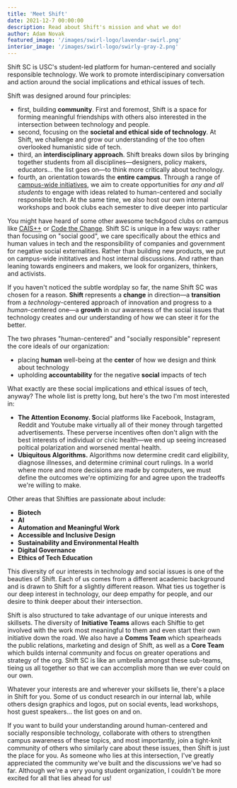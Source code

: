 ```yaml
---
title: 'Meet Shift'
date: 2021-12-7 00:00:00
description: Read about Shift's mission and what we do!
author: Adam Novak
featured_image: '/images/swirl-logo/lavendar-swirl.png'
interior_image: '/images/swirl-logo/swirly-gray-2.png'
---
```

Shift SC is USC's student-led platform for human-centered and socially responsible technology. We work to promote interdiscipinary conversation and action around the social implications and ethical issues of tech. 

Shift was designed around four principles:

- first, building **community**. First and foremost, Shift is a space for forming meaningful friendships with others also interested in the intersection between technology and people.
- second, focusing on the **societal and ethical side of technology**. At Shift, we challenge and grow our understanding of the too often overlooked humanistic side of tech.
- third, an **interdisciplinary approach**. Shift breaks down silos by bringing together students from all disciplines—designers, policy makers, educators... the list goes on—to think more critically about technology.
- fourth, an orientation towards the **entire campus**. Through a range of [campus-wide initiatives](https://shiftsc.org/initiatives), we aim to create opportunities for *any and all students* to engage with ideas related to human-centered and socially responsible tech. At the same time, we also host our own internal workshops and book clubs each semester to dive deeper into particular

You might have heard of some other awesome tech4good clubs on campus like [CAIS++](https://caisplusplus.usc.edu/) or [Code the Change](https://www.ctcusc.com/). Shift SC is unique in a few ways: rather than focusing on "social good", we care specifically about the ethics and human values in tech and the responsibility of companies and government for negative social externalities. Rather than building new products, we put on campus-wide inititatives and host internal discussions. And rather than leaning towards engineers and makers, we look for organizers, thinkers, and activists. 

If you haven't noticed the subtle wordplay so far, the name Shift SC was chosen for a reason. **Shift** represents a **change** in direction—a **transition** from a *technology*-centered approach of innovation and progress to a *human*-centered one—a **growth** in our awareness of the social issues that technology creates and our understanding of how we can steer it for the better.

The two phrases "human-centered" and "socially responsible" represent the core ideals of our organization:

- placing **human** well-being at the **center** of how we design and think about technology
- upholding **accountability** for the negative **social** impacts of tech

What exactly are these social implications and ethical issues of tech, anyway? The whole list is pretty long, but here's the two I'm most interested in:

- **The Attention Economy. S**ocial platforms like Facebook, Instagram, Reddit and Youtube make virtually all of their money through targetted advertisements. These perverse incentives often don't align with the best interests of individual or civic health—we end up seeing increased poltical polarization and worsened mental health.
- **Ubiquitous Algorithms.** Algorithms now determine credit card eligibility, diagnose illnesses, and determine criminal court rulings. In a world where more and more decisions are made by computers, we must define the outcomes we're optimizing for and agree upon the tradeoffs we're willing to make.

Other areas that Shifties are passionate about include:

- **Biotech**
- **AI**
- **Automation and Meaningful Work**
- **Accessible and Inclusive Design**
- **Sustainability and Environmental Health**
- **Digital Governance**
- **Ethics of Tech Education**

This diversity of our interests in technology and social issues is one of the beauties of Shift. Each of us comes from a different academic background and is drawn to Shift for a slightly different reason. What ties us together is our deep interest in technology, our deep empathy for people, and our desire to think deeper about their intersection.

Shift is also structured to take advantage of our unique interests and skillsets. The diversity of **Initiative Teams** allows each Shiftie to get involved with the work most meaningful to them and even start their own initiative down the road. We also have a **Comms Team** which spearheads the public relations, marketing and design of Shift, as well as a **Core Team** which builds internal community and focus on greater operations and strategy of the org. Shift SC is like an umbrella amongst these sub-teams, tieing us all together so that we can accomplish more than we ever could on our own.

Whatever your interests are and wherever your skillsets lie, there's a place in Shift for you. Some of us conduct research in our internal lab, while others design graphics and logos, put on social events, lead workshops, host guest speakers... the list goes on and on. 

If you want to build your understanding around human-centered and socially responsible technology, collaborate with others to strengthen campus awareness of these topics, and most importantly, join a tight-knit community of others who similarly care about these issues, then Shift is just the place for you. As someone who lies at this intersection, I've greatly appreciated the community we've built and the discussions we've had so far. Although we're a very young student organization, I couldn't be more excited for all that lies ahead for us!